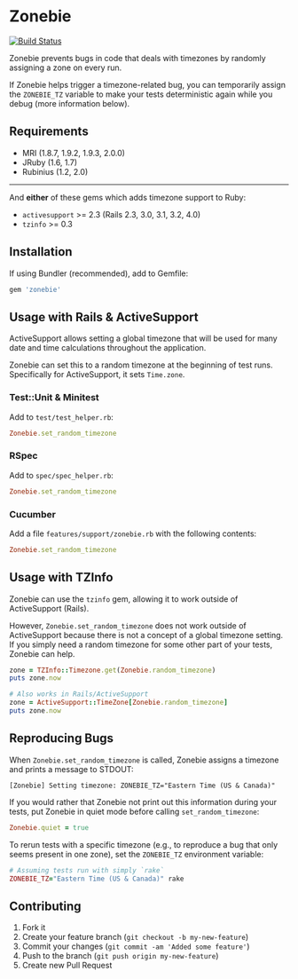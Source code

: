 # Zonebie

[![Build Status](https://secure.travis-ci.org/alindeman/zonebie.png)](http://travis-ci.org/alindeman/zonebie)

Zonebie prevents bugs in code that deals with timezones by randomly assigning a
zone on every run.

If Zonebie helps trigger a timezone-related bug, you can temporarily assign the
`ZONEBIE_TZ` variable to make your tests deterministic again while you debug
(more information below).

## Requirements

* MRI (1.8.7, 1.9.2, 1.9.3, 2.0.0)
* JRuby (1.6, 1.7)
* Rubinius (1.2, 2.0)

***

And **either** of these gems which adds timezone support to Ruby:

* `activesupport` >= 2.3 (Rails 2.3, 3.0, 3.1, 3.2, 4.0)
* `tzinfo` >= 0.3

## Installation

If using Bundler (recommended), add to Gemfile:

````ruby
gem 'zonebie'
````

## Usage with Rails & ActiveSupport

ActiveSupport allows setting a global timezone that will be used for many date
and time calculations throughout the application.

Zonebie can set this to a random timezone at the beginning of test runs.
Specifically for ActiveSupport, it sets `Time.zone`.

### Test::Unit & Minitest

Add to `test/test_helper.rb`:

```ruby
Zonebie.set_random_timezone
```

### RSpec

Add to `spec/spec_helper.rb`:

```ruby
Zonebie.set_random_timezone
```

### Cucumber

Add a file `features/support/zonebie.rb` with the following contents:

```ruby
Zonebie.set_random_timezone
```

## Usage with TZInfo

Zonebie can use the `tzinfo` gem, allowing it to work outside of ActiveSupport
(Rails).

However, `Zonebie.set_random_timezone` does not work outside of ActiveSupport
because there is not a concept of a global timezone setting. If you simply need
a random timezone for some other part of your tests, Zonebie can help.

```ruby
zone = TZInfo::Timezone.get(Zonebie.random_timezone)
puts zone.now

# Also works in Rails/ActiveSupport
zone = ActiveSupport::TimeZone[Zonebie.random_timezone]
puts zone.now
```

## Reproducing Bugs

When `Zonebie.set_random_timezone` is called, Zonebie assigns a timezone and
prints a message to STDOUT:

```
[Zonebie] Setting timezone: ZONEBIE_TZ="Eastern Time (US & Canada)"
```

If you would rather that Zonebie not print out this information during your
tests, put Zonebie in quiet mode before calling `set_random_timezone`:

```ruby
Zonebie.quiet = true
```

To rerun tests with a specific timezone (e.g., to reproduce a bug that only
seems present in one zone), set the `ZONEBIE_TZ` environment variable:

```ruby
# Assuming tests run with simply `rake`
ZONEBIE_TZ="Eastern Time (US & Canada)" rake
```

## Contributing

1. Fork it
2. Create your feature branch (`git checkout -b my-new-feature`)
3. Commit your changes (`git commit -am 'Added some feature'`)
4. Push to the branch (`git push origin my-new-feature`)
5. Create new Pull Request
